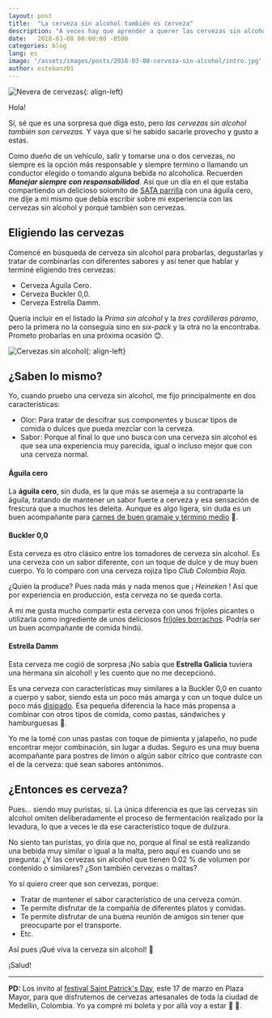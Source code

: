```yaml
---
layout: post
title:  "La cerveza sin alcohol también es cerveza"
description: "A veces hay que aprender a querer las cervezas sin alcohol"
date:   2018-03-08 00:00:00 -0500
categories: blog
lang: es
image: '/assets/images/posts/2018-03-08-cerveza-sin-alcohol/intro.jpg'
author: estebanz01
---
```

![Nevera de cervezas](/assets/images/posts/2018-03-08-cerveza-sin-alcohol/intro.jpg){: align-left}

Hola!

Sí, sé que es una sorpresa que diga esto, pero _las cervezas sin alcohol también son cervezas_. Y vaya que sí he sabido sacarle provecho y gusto a estas.

Como dueño de un vehículo, salir y tomarse una o dos cervezas, no siempre es la opción más responsable y siempre termino o llamando un conductor elegido o tomando alguna bebida no alcoholica. Recuerden **_Manejar siempre con responsabilidad_**. Así que un día en el que estaba compartiendo un delicioso solomito de [SATA parrilla](https://www.instagram.com/sataparrillamoderna/) con una águila cero, me dije a mi mismo que debía escribir sobre mi experiencia con las cervezas sin alcohol y porqué también son cervezas.

## Eligiendo las cervezas

Comencé en búsqueda de cerveza sin alcohol para probarlas, degustarlas y tratar de combinarlas con diferentes sabores y así tener que hablar y terminé eligiendo tres cervezas:

  * Cerveza Águila Cero.
  * Cerveza Buckler 0,0.
  * Cerveza Estrella Damm.

Quería incluir en el listado la _Prima sin alcohol_ y la _tres cordilleras páramo_, pero la primera no la conseguía sino en _six-pack_ y la otra no la encontraba. Prometo probarlas en una próxima ocasión :blush:.

![Cervezas sin alcohol](/assets/images/posts/2018-03-08-cerveza-sin-alcohol/cervezas.jpg){: align-left}

## ¿Saben lo mismo?

Yo, cuando pruebo una cerveza sin alcohol, me fijo principalmente en dos características:

  * Olor: Para tratar de descifrar sus componentes y buscar tipos de comida o dulces que pueda mezclar con la cerveza.
  * Sabor: Porque al final lo que uno busca con una cerveza sin alcohol es que sea una experiencia muy parecida, igual o incluso mejor que con una cerveza normal.

#### Águila cero

La **águila cero**, sin duda, es la que más se asemeja a su contraparte la águila, tratando de mantener un sabor fuerte a cerveza y esa sensación de frescura que a muchos les deleita. Aunque es algo ligera, sin duda es un buen acompañante para [carnes de buen gramaje y término medio](https://www.instagram.com/p/Beoefmnlk9i/?taken-by=sataparrillamoderna) :meat_on_bone:.

#### Buckler 0,0

Esta cerveza es otro clásico entre los tomadores de cerveza sin alcohol. Es una cerveza con un sabor diferente, con un toque de dulce y de muy buen cuerpo. Yo lo comparo con una cerveza rojiza tipo _Club Colombia Roja_.

¿Quién la produce? Pues nada más y nada menos que ¡ _Heineken_ ! Así que por experiencia en producción, esta cerveza no se queda corta.

A mi me gusta mucho compartir esta cerveza con unos fríjoles picantes o utilizarla como ingrediente de unos deliciosos [fríjoles borrachos](https://www.gimmesomeoven.com/drunken-beans-recipe-frijoles-borrachos/). Podría ser un buen acompañante de comida hindú.

#### Estrella Damm

Esta cerveza me cogió de sorpresa ¡No sabía que **Estrella Galicia** tuviera una hermana sin alcohol! y les cuento que no me decepcionó.

Es una cerveza con características muy similares a la Buckler 0,0 en cuanto a cuerpo y sabor, siendo esta un poco más amarga y con un toque dulce un poco más [disipado](http://dle.rae.es/?id=DvdokaC). Esa pequeña diferencia la hace más propensa a combinar con otros tipos de comida, como pastas, sándwiches y hamburguesas :hamburger:.

Yo me la tomé con unas pastas con toque de pimienta y jalapeño, no pude encontrar mejor combinación, sin lugar a dudas. Seguro es una muy buena acompañante para postres de limón o algún sabor cítrico que contraste con el de la cerveza: qué sean sabores antónimos.

## ¿Entonces es cerveza?

Pues... siendo muy puristas, sí. La única diferencia es que las cervezas sin alcohol omiten deliberadamente el proceso de fermentación realizado por la levadura, lo que a veces le da ese característico toque de dulzura.

No siento tan puristas, yo diría que no, porque al final se está realizando una bebida muy similar o igual a la malta, pero aquí es cuando uno se pregunta: ¿Y las cervezas sin alcohol que tienen 0.02 % de volumen por contenido o similares? ¿Son también cervezas o maltas?

Yo sí quiero creer que son cervezas, porque:

  * Tratar de mantener el sabor característico de una cerveza común.
  * Te permite disfrutar de la compañía de diferentes platos y comidas.
  * Te permite disfrutar de una buena reunión de amigos sin tener que preocuparte por el transporte.
  * Etc.

Así pues ¡Qué viva la cerveza sin alcohol! :beer:

¡Salud!

---
**PD:** Los invito al [festival Saint Patrick's Day](http://ticketexpress.com.co/producto/vive-la-cerveza/), este 17 de marzo en Plaza Mayor, para que disfrutemos de cervezas artesanales de toda la ciudad de Medellín, Colombia. Yo ya compré mi boleta y por allá voy a estar :tada: :tada:.

